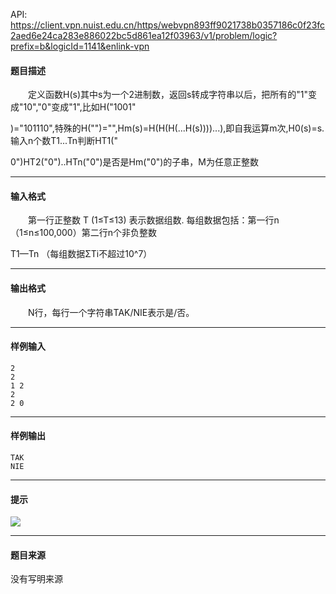 API: https://client.vpn.nuist.edu.cn/https/webvpn893ff9021738b0357186c0f23fc2aed6e24ca283e886022bc5d861ea12f03963/v1/problem/logic?prefix=b&logicId=1141&enlink-vpn

#### 题目描述

　　定义函数H(s)其中s为一个2进制数，返回s转成字符串以后，把所有的"1"变成"10","0"变成"1",比如H("1001"

)="101110",特殊的H("")="",Hm(s)=H(H(H(...H(s))))...),即自我运算m次,H0(s)=s.输入n个数T1...Tn判断HT1("

0")HT2("0")..HTn("0")是否是Hm("0")的子串，M为任意正整数

---

#### 输入格式

　　第一行正整数 T (1≤T≤13) 表示数据组数. 每组数据包括：第一行n （1≤n≤100,000）第二行n个非负整数

T1—Tn （每组数据ΣTi不超过10^7）

---

#### 输出格式

　　N行，每行一个字符串TAK/NIE表示是/否。

---

#### 样例输入
```
2
2
1 2
2
2 0

```

---

#### 样例输出
```
TAK
NIE

```

---

#### 提示

![](../file/1141_0.jpg)

---

#### 题目来源

没有写明来源
